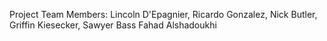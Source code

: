 Project Team Members: Lincoln D'Epagnier, Ricardo Gonzalez, Nick Butler, Griffin Kiesecker, Sawyer Bass Fahad Alshadoukhi